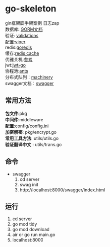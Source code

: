 
# go-skeleton
gin框架脚手架案例 日志zap    
数据库: [GORM文档](https://learnku.com/docs/gorm/v2)       
验证: [validations](https://github.com/go-playground/validator)  
配置:[viper](https://github.com/spf13/viper)  
redis:[goredis](https://github.com/go-redis/redis)  
缓存:[redis cache](https://github.com/go-redis/cache)  
优雅关机:[参考](https://www.liwenzhou.com/posts/Go/graceful_shutdown/)  
jwt:[jwt-go](https://github.com/dgrijalva/jwt-go)  
协程池:[ants](https://github.com/panjf2000/ants)  
分布式队列：[machinery](https://github.com/RichardKnop/machinery#retry-tasks)  
swagger文档：[swagger](https://www.liwenzhou.com/posts/Go/gin_swagger/)

## 常用方法
**包文件**:pkg  
**中间件**:middleware  
**配置**:config/config.ini  
**加密解密**: pkg/encrypt.go  
**常用工具方法**: utils/utils.go  
**验证翻译中文** : utils/trans.go  

## 命令 
- swagger   
   1. cd server
   2. swag init
   3. http://localhost:8000/swagger/index.html


## 运行
1. cd server
2. go mod tidy
3. go mod download
4. air or go run main.go
5. localhost:8000
